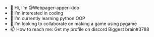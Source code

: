 - 👋 Hi, I’m @Webpager-apper-kido
- 👀 I’m interested in coding
- 🌱 I’m currently learning python OOP
- 💞️ I’m looking to collaborate on making a game using pygame
- 📫 How to reach me: Get my profile on discord Biggest brain#3788

